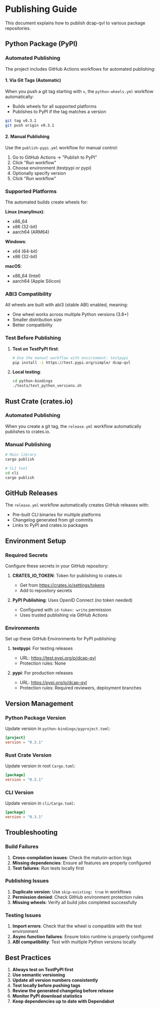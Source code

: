 # Publishing Guide

This document explains how to publish dcap-qvl to various package repositories.

## Python Package (PyPI)

### Automated Publishing

The project includes GitHub Actions workflows for automated publishing:

#### 1. Via Git Tags (Automatic)
When you push a git tag starting with `v`, the `python-wheels.yml` workflow automatically:
- Builds wheels for all supported platforms
- Publishes to PyPI if the tag matches a version

```bash
git tag v0.3.1
git push origin v0.3.1
```

#### 2. Manual Publishing
Use the `publish-pypi.yml` workflow for manual control:

1. Go to GitHub Actions → "Publish to PyPI"
2. Click "Run workflow"
3. Choose environment (testpypi or pypi)
4. Optionally specify version
5. Click "Run workflow"

### Supported Platforms

The automated builds create wheels for:

**Linux (manylinux)**:
- x86_64
- x86 (32-bit)
- aarch64 (ARM64)

**Windows**:
- x64 (64-bit)
- x86 (32-bit)

**macOS**:
- x86_64 (Intel)
- aarch64 (Apple Silicon)

### ABI3 Compatibility

All wheels are built with abi3 (stable ABI) enabled, meaning:
- One wheel works across multiple Python versions (3.8+)
- Smaller distribution size
- Better compatibility

### Test Before Publishing

1. **Test on TestPyPI first**:
   ```bash
   # Use the manual workflow with environment: testpypi
   pip install -i https://test.pypi.org/simple/ dcap-qvl
   ```

2. **Local testing**:
   ```bash
   cd python-bindings
   ./tests/test_python_versions.sh
   ```

## Rust Crate (crates.io)

### Automated Publishing

When you create a git tag, the `release.yml` workflow automatically publishes to crates.io.

### Manual Publishing

```bash
# Main library
cargo publish

# CLI tool
cd cli
cargo publish
```

## GitHub Releases

The `release.yml` workflow automatically creates GitHub releases with:
- Pre-built CLI binaries for multiple platforms
- Changelog generated from git commits
- Links to PyPI and crates.io packages

## Environment Setup

### Required Secrets

Configure these secrets in your GitHub repository:

1. **CRATES_IO_TOKEN**: Token for publishing to crates.io
   - Get from https://crates.io/settings/tokens
   - Add to repository secrets

2. **PyPI Publishing**: Uses OpenID Connect (no token needed)
   - Configured with `id-token: write` permission
   - Uses trusted publishing via GitHub Actions

### Environments

Set up these GitHub Environments for PyPI publishing:

1. **testpypi**: For testing releases
   - URL: https://test.pypi.org/p/dcap-qvl
   - Protection rules: None

2. **pypi**: For production releases
   - URL: https://pypi.org/p/dcap-qvl
   - Protection rules: Required reviewers, deployment branches

## Version Management

### Python Package Version

Update version in `python-bindings/pyproject.toml`:
```toml
[project]
version = "0.3.1"
```

### Rust Crate Version

Update version in root `Cargo.toml`:
```toml
[package]
version = "0.3.1"
```

### CLI Version

Update version in `cli/Cargo.toml`:
```toml
[package]
version = "0.3.1"
```

## Troubleshooting

### Build Failures

1. **Cross-compilation issues**: Check the maturin-action logs
2. **Missing dependencies**: Ensure all features are properly configured
3. **Test failures**: Run tests locally first

### Publishing Issues

1. **Duplicate version**: Use `skip-existing: true` in workflows
2. **Permission denied**: Check GitHub environment protection rules
3. **Missing wheels**: Verify all build jobs completed successfully

### Testing Issues

1. **Import errors**: Check that the wheel is compatible with the test environment
2. **Async function failures**: Ensure tokio runtime is properly configured
3. **ABI compatibility**: Test with multiple Python versions locally

## Best Practices

1. **Always test on TestPyPI first**
2. **Use semantic versioning**
3. **Update all version numbers consistently**
4. **Test locally before pushing tags**
5. **Review the generated changelog before release**
6. **Monitor PyPI download statistics**
7. **Keep dependencies up to date with Dependabot**